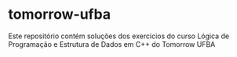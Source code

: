 # tomorrow-ufba
Este repositório contém soluções dos exercicios do curso Lógica de Programação e Estrutura de Dados em C++ do Tomorrow UFBA
